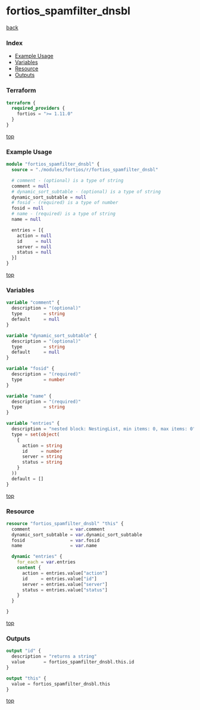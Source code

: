 # fortios_spamfilter_dnsbl

[back](../fortios.md)

### Index

- [Example Usage](#example-usage)
- [Variables](#variables)
- [Resource](#resource)
- [Outputs](#outputs)

### Terraform

```terraform
terraform {
  required_providers {
    fortios = ">= 1.11.0"
  }
}
```

[top](#index)

### Example Usage

```terraform
module "fortios_spamfilter_dnsbl" {
  source = "./modules/fortios/r/fortios_spamfilter_dnsbl"

  # comment - (optional) is a type of string
  comment = null
  # dynamic_sort_subtable - (optional) is a type of string
  dynamic_sort_subtable = null
  # fosid - (required) is a type of number
  fosid = null
  # name - (required) is a type of string
  name = null

  entries = [{
    action = null
    id     = null
    server = null
    status = null
  }]
}
```

[top](#index)

### Variables

```terraform
variable "comment" {
  description = "(optional)"
  type        = string
  default     = null
}

variable "dynamic_sort_subtable" {
  description = "(optional)"
  type        = string
  default     = null
}

variable "fosid" {
  description = "(required)"
  type        = number
}

variable "name" {
  description = "(required)"
  type        = string
}

variable "entries" {
  description = "nested block: NestingList, min items: 0, max items: 0"
  type = set(object(
    {
      action = string
      id     = number
      server = string
      status = string
    }
  ))
  default = []
}
```

[top](#index)

### Resource

```terraform
resource "fortios_spamfilter_dnsbl" "this" {
  comment               = var.comment
  dynamic_sort_subtable = var.dynamic_sort_subtable
  fosid                 = var.fosid
  name                  = var.name

  dynamic "entries" {
    for_each = var.entries
    content {
      action = entries.value["action"]
      id     = entries.value["id"]
      server = entries.value["server"]
      status = entries.value["status"]
    }
  }

}
```

[top](#index)

### Outputs

```terraform
output "id" {
  description = "returns a string"
  value       = fortios_spamfilter_dnsbl.this.id
}

output "this" {
  value = fortios_spamfilter_dnsbl.this
}
```

[top](#index)